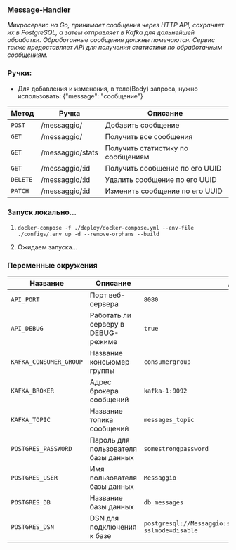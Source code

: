 ### Message-Handler

*Микросервис на Go, принимает сообщения через HTTP API, сохраняет их в PostgreSQL, 
а затем отправляет в Kafka для дальнейшей обработки. Обработанные сообщения должны помечаются. Сервис также 
предоставляет API для получения статистики по обработанным сообщениям.*

### Ручки:

- Для добавления и изменения, в теле(Body) запроса, нужно использовать: {"message": "сообщение"}

| Метод    | Ручка            | Описание                          |
|----------|------------------|-----------------------------------|
| `POST`   | /messaggio/      | Добавить сообщение                |
| `GET`    | /messaggio/      | Получить все сообщения            |
| `GET`    | /messaggio/stats | Получить статистику по сообщениям |
| `GET`    | /messaggio/:id   | Получить сообщение по его UUID    |
| `DELETE` | /messaggio/:id   | Удалить сообщение по его UUID     |
| `PATCH`  | /messaggio/:id   | Изменить сообщение по его UUID    |

### Запуск локально...

1. `docker-compose -f ./deploy/docker-compose.yml --env-file ./configs/.env up -d --remove-orphans --build`

2. Ожидаем запуска...

### Переменные окружения

| Название               | Описание                            | Дефолтное значение                                                                    |
|------------------------|-------------------------------------|---------------------------------------------------------------------------------------|
| `API_PORT`             | Порт веб-сервера                    | `8080`                                                                                |
| `API_DEBUG`            | Работать ли серверу в DEBUG-режиме  | `true`                                                                                |
| `KAFKA_CONSUMER_GROUP` | Название консьюмер группы           | `consumergroup`                                                                       |
| `KAFKA_BROKER`         | Адрес брокера сообщений             | `kafka-1:9092`                                                                        |
| `KAFKA_TOPIC`          | Название топика сообщений           | `messages_topic`                                                                      |
| `POSTGRES_PASSWORD`    | Пароль для пользователя базы данных | `somestrongpassword`                                                                  |
| `POSTGRES_USER`        | Имя пользователя базы данных        | `Messaggio`                                                                           |
| `POSTGRES_DB`          | Название базы данных                | `db_messages`                                                                         |
| `POSTGRES_DSN`         | DSN для подключения к базе          | `postgresql://Messaggio:somestrongpassword@postgres:5432/db_messages?sslmode=disable` |
